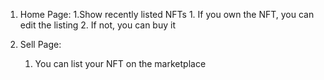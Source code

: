 1. Home Page:
    1.Show recently listed NFTs
        1. If you own the NFT, you can edit the listing
        2. If not, you can buy it

2. Sell Page:
    1. You can list your NFT on the marketplace